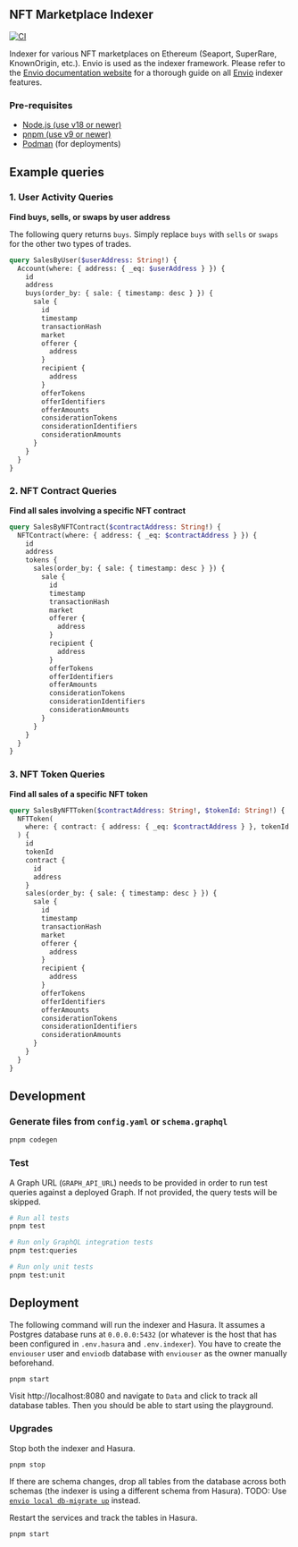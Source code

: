 ## NFT Marketplace Indexer

[![CI](https://github.com/0xmichalis/nft-marketplace-indexer/actions/workflows/ci.yml/badge.svg)](https://github.com/0xmichalis/nft-marketplace-indexer/actions/workflows/ci.yml)

Indexer for various NFT marketplaces on Ethereum (Seaport, SuperRare, KnownOrigin, etc.). Envio is used as the indexer framework. Please refer to the [Envio documentation website](https://docs.envio.dev) for a thorough guide on all [Envio](https://envio.dev) indexer features.

### Pre-requisites

- [Node.js (use v18 or newer)](https://nodejs.org/en/download/current)
- [pnpm (use v9 or newer)](https://pnpm.io/installation)
- [Podman](https://podman.io/) (for deployments)

## Example queries

### 1. User Activity Queries

**Find buys, sells, or swaps by user address**

The following query returns `buys`. Simply replace `buys` with `sells` or `swaps` for the other two types of trades.

```graphql
query SalesByUser($userAddress: String!) {
  Account(where: { address: { _eq: $userAddress } }) {
    id
    address
    buys(order_by: { sale: { timestamp: desc } }) {
      sale {
        id
        timestamp
        transactionHash
        market
        offerer {
          address
        }
        recipient {
          address
        }
        offerTokens
        offerIdentifiers
        offerAmounts
        considerationTokens
        considerationIdentifiers
        considerationAmounts
      }
    }
  }
}
```

### 2. NFT Contract Queries

**Find all sales involving a specific NFT contract**

```graphql
query SalesByNFTContract($contractAddress: String!) {
  NFTContract(where: { address: { _eq: $contractAddress } }) {
    id
    address
    tokens {
      sales(order_by: { sale: { timestamp: desc } }) {
        sale {
          id
          timestamp
          transactionHash
          market
          offerer {
            address
          }
          recipient {
            address
          }
          offerTokens
          offerIdentifiers
          offerAmounts
          considerationTokens
          considerationIdentifiers
          considerationAmounts
        }
      }
    }
  }
}
```

### 3. NFT Token Queries

**Find all sales of a specific NFT token**

```graphql
query SalesByNFTToken($contractAddress: String!, $tokenId: String!) {
  NFTToken(
    where: { contract: { address: { _eq: $contractAddress } }, tokenId: { _eq: $tokenId } }
  ) {
    id
    tokenId
    contract {
      id
      address
    }
    sales(order_by: { sale: { timestamp: desc } }) {
      sale {
        id
        timestamp
        transactionHash
        market
        offerer {
          address
        }
        recipient {
          address
        }
        offerTokens
        offerIdentifiers
        offerAmounts
        considerationTokens
        considerationIdentifiers
        considerationAmounts
      }
    }
  }
}
```

## Development

### Generate files from `config.yaml` or `schema.graphql`

```bash
pnpm codegen
```

### Test

A Graph URL (`GRAPH_API_URL`) needs to be provided in order to run test queries against a deployed Graph. If not provided, the query tests will be skipped.

```bash
# Run all tests
pnpm test

# Run only GraphQL integration tests
pnpm test:queries

# Run only unit tests
pnpm test:unit
```

## Deployment

The following command will run the indexer and Hasura. It assumes a Postgres database runs at `0.0.0.0:5432` (or whatever is the host that has been configured in `.env.hasura` and `.env.indexer`). You have to create the `enviouser` user and `enviodb` database with `enviouser` as the owner manually beforehand.

```bash
pnpm start
```

Visit http://localhost:8080 and navigate to `Data` and click to track all database tables. Then you should be able to start using the playground.

### Upgrades

Stop both the indexer and Hasura.

```
pnpm stop
```

If there are schema changes, drop all tables from the database across both schemas (the indexer is using a different schema from Hasura). TODO: Use [`envio local db-migrate up`](https://docs.envio.dev/docs/HyperIndex/cli-commands#envio-local-db-migrate-up) instead.

Restart the services and track the tables in Hasura.

```
pnpm start
```
